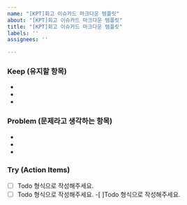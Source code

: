 ```yaml
---
name: "[KPT]회고 이슈카드 마크다운 템플릿"
about: "[KPT]회고 이슈카드 마크다운 템플릿"
title: "[KPT]회고 이슈카드 마크다운 템플릿"
labels: ''
assignees: ''

---
```


### Keep (유지할 항목)
-
-
-
### Problem (문제라고 생각하는 항목)
-
-
-
### Try (Action Items)
-[ ] Todo 형식으로 작성해주세요.
-[ ] Todo 형식으로 작성해주세요.
-[ ]Todo 형식으로 작성해주세요.
